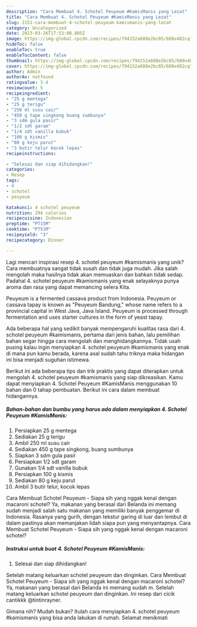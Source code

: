 ```yaml
---
description: "Cara Membuat 4. Schotel Peuyeum #KamisManis yang Lezat"
title: "Cara Membuat 4. Schotel Peuyeum #KamisManis yang Lezat"
slug: 2151-cara-membuat-4-schotel-peuyeum-kamismanis-yang-lezat
category: Uncategorized
date: 2023-03-26T17:53:00.805Z
image: https://img-global.cpcdn.com/recipes/794152a688e2bc85/680x482cq70/4-schotel-peuyeum-kamismanis-foto-resep-utama.jpg
hideToc: false
enableToc: true
enableTocContent: false
thumbnail: https://img-global.cpcdn.com/recipes/794152a688e2bc85/680x482cq70/4-schotel-peuyeum-kamismanis-foto-resep-utama.jpg
cover: https://img-global.cpcdn.com/recipes/794152a688e2bc85/680x482cq70/4-schotel-peuyeum-kamismanis-foto-resep-utama.jpg
author: Admin
authorAv: notfound
ratingvalue: 3.4
reviewcount: 5
recipeingredient:
- "25 g mentega"
- "25 g terigu"
- "250 ml susu cair"
- "450 g tape singkong buang sumbunya"
- "3 sdm gula pasir"
- "1/2 sdt garam"
- "1/4 sdt vanilla bubuk"
- "100 g kismis"
- "80 g keju parut"
- "3 butir telur kocok lepas"
recipeinstructions:

- "Selesai dan siap dihidangkan!"
categories:
- Resep
tags:
- 4
- schotel
- peuyeum

katakunci: 4 schotel peuyeum 
nutrition: 294 calories
recipecuisine: Indonesian
preptime: "PT15M"
cooktime: "PT51M"
recipeyield: "3"
recipecategory: Dinner

---
```





Lagi mencari inspirasi resep 4. schotel peuyeum #kamismanis yang unik? Cara membuatnya sangat tidak susah dan tidak juga mudah. Jika salah mengolah maka hasilnya tidak akan memuaskan dan bahkan tidak sedap. Padahal 4. schotel peuyeum #kamismanis yang enak selayaknya punya aroma dan rasa yang dapat memancing selera Kita.





Peuyeum is a fermented cassava product from Indonesia. Peuyeum or cassava tapay is known as &#34;Peuyeum Bandung,&#34; whose name refers to a provincial capital in West Java, Java Island. Peuyeum is processed through fermentation and uses starter cultures in the form of yeast tapay.

Ada beberapa hal yang sedikit banyak mempengaruhi kualitas rasa dari 4. schotel peuyeum #kamismanis, pertama dari jenis bahan, lalu pemilihan bahan segar hingga cara mengolah dan menghidangkannya. Tidak usah pusing kalau ingin menyiapkan 4. schotel peuyeum #kamismanis yang enak di mana pun kamu berada, karena asal sudah tahu triknya maka hidangan ini bisa menjadi suguhan istimewa.






Berikut ini ada beberapa tips dan trik praktis yang dapat diterapkan untuk mengolah 4. schotel peuyeum #kamismanis yang siap dikreasikan. Kamu dapat menyiapkan 4. Schotel Peuyeum #KamisManis menggunakan 10 bahan dan 0 tahap pembuatan. Berikut ini cara dalam membuat hidangannya.

<!--inarticleads1-->

##### Bahan-bahan dan bumbu yang harus ada dalam menyiapkan 4. Schotel Peuyeum #KamisManis:

1. Persiapkan 25 g mentega
1. Sediakan 25 g terigu
1. Ambil 250 ml susu cair
1. Sediakan 450 g tape singkong, buang sumbunya
1. Siapkan 3 sdm gula pasir
1. Persiapkan 1/2 sdt garam
1. Gunakan 1/4 sdt vanilla bubuk
1. Persiapkan 100 g kismis
1. Sediakan 80 g keju parut
1. Ambil 3 butir telur, kocok lepas


Cara Membuat Schotel Peuyeum - Siapa sih yang nggak kenal dengan macaroni schotel? Ya, makanan yang berasal dari Belanda ini memang sudah menjadi salah satu makanan yang memiliki banyak penggemar di Indonesia. Rasanya yang gurih, dengan tekstur garing di luar dan lembut di dalam pastinya akan memanjakan lidah siapa pun yang menyantapnya. Cara Membuat Schotel Peuyeum - Siapa sih yang nggak kenal dengan macaroni schotel? 

<!--inarticleads2-->

##### Instruksi untuk buat 4. Schotel Peuyeum #KamisManis:


1. Selesai dan siap dihidangkan!

Setelah matang keluarkan schotel peuyeum dan dinginkan. Cara Membuat Schotel Peuyeum - Siapa sih yang nggak kenal dengan macaroni schotel? Ya, makanan yang berasal dari Belanda ini memang sudah m. Setelah matang keluarkan schotel peuyeum dan dinginkan. Ini resep dari cicik cantikkk @tintinrayner. 

Gimana nih? Mudah bukan? Itulah cara menyiapkan 4. schotel peuyeum #kamismanis yang bisa anda lakukan di rumah. Selamat menikmati
